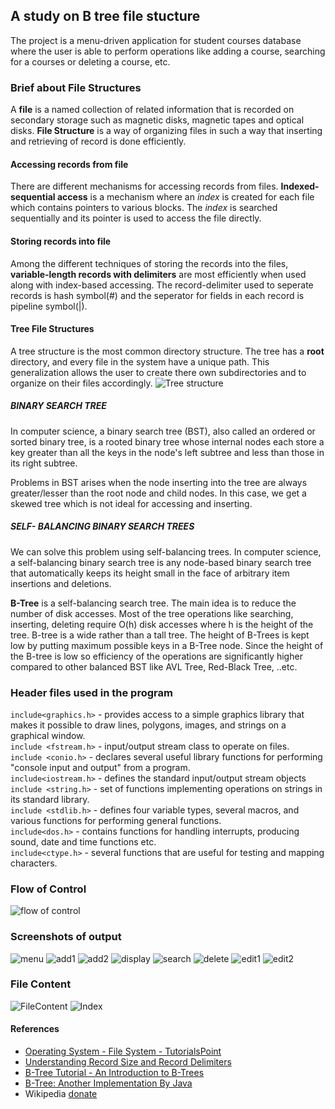 ## A study on B tree file stucture

The project is a menu-driven application for student courses database where the user is able to perform operations like adding a course, searching for a courses or deleting a course, etc.

### Brief about File Structures
A **file** is a named collection of related information that is recorded on secondary storage such as magnetic disks, magnetic tapes and optical disks. **File Structure** is a way of organizing files in such a way that inserting and retrieving of record is done efficiently.

#### Accessing records from file
There are different mechanisms for accessing records from files. **Indexed-sequential access** is a mechanism where an *index* is created for each file which contains pointers to various blocks. The *index* is searched sequentially and its pointer is used to access the file directly.

#### Storing records into file
Among the different techniques of storing the records into the files, **variable-length records with delimiters** are most efficiently when used along with index-based accessing. The record-delimiter used to seperate records is hash symbol(#) and the seperator for fields in each record is pipeline symbol(|).

#### Tree File Structures
A tree structure is the most common directory structure. The tree has a **root** directory, and every file in the system have a unique path.
This generalization allows the user to create there own subdirectories and to organize on their files accordingly.
![Tree structure](https://media.geeksforgeeks.org/wp-content/uploads/222-3-1.png)

##### BINARY SEARCH TREE
In computer science, a binary search tree (BST), also called an ordered or sorted binary tree, is a rooted binary tree whose internal nodes each store a key greater than all the keys in the node's left subtree and less than those in its right subtree.

Problems in BST arises when the node inserting into the tree are always greater/lesser than the root node and child nodes. In this case, we get a skewed tree which is not ideal for accessing and inserting.

##### SELF- BALANCING BINARY SEARCH TREES
We can solve this problem using self-balancing trees. In computer science, a self-balancing binary search tree is any node-based binary search tree that automatically keeps its height small in the face of arbitrary item insertions and deletions.

**B-Tree** is a self-balancing search tree. The main idea is to reduce the number of disk accesses. Most of the tree operations like searching, inserting, deleting require O(h) disk accesses where h is the height of the tree. B-tree is a wide rather than a tall tree. The height of B-Trees is kept low by putting maximum possible keys in a B-Tree node. Since the height of the B-tree is low so efficiency of the operations are significantly higher compared to other balanced BST like AVL Tree, Red-Black Tree, ..etc.

### Header files used in the program
```include<graphics.h>``` - provides access to a simple graphics library that makes it possible to draw lines, polygons, images, and strings on a graphical window.</br>
```include <fstream.h>``` - input/output stream class to operate on files.</br>
```include <conio.h>``` - declares several useful library functions for performing "console input and output" from a program.</br>
```include<iostream.h>``` - defines the standard input/output stream objects</br>
```include <string.h>``` - set of functions implementing operations on strings in its standard library.</br>
```include <stdlib.h>``` - defines four variable types, several macros, and various functions for performing general functions.</br>
```include<dos.h>``` - contains functions for handling interrupts, producing sound, date and time functions etc.</br>
```include<ctype.h>``` - several functions that are useful for testing and mapping characters. </br>

### Flow of Control
![flow of control](https://github.com/catherinewinslet/Student-course-library-using-Btree-File-structure/blob/master/images/Group%2015.png)

### Screenshots of output
![menu](https://github.com/catherinewinslet/Student-course-library-using-Btree-File-structure/blob/master/images/1menu.PNG)
![add1](https://github.com/catherinewinslet/Student-course-library-using-Btree-File-structure/blob/master/images/Picture1.png)
![add2](https://github.com/catherinewinslet/Student-course-library-using-Btree-File-structure/blob/master/images/Picture2.png)
![display](https://github.com/catherinewinslet/Student-course-library-using-Btree-File-structure/blob/master/images/Picture3.png)
![search](https://github.com/catherinewinslet/Student-course-library-using-Btree-File-structure/blob/master/images/Picture4.png)
![delete](https://github.com/catherinewinslet/Student-course-library-using-Btree-File-structure/blob/master/images/Picture5.png)
![edit1](https://github.com/catherinewinslet/Student-course-library-using-Btree-File-structure/blob/master/images/Picture6.png)
![edit2](https://github.com/catherinewinslet/Student-course-library-using-Btree-File-structure/blob/master/images/Picture7.png)

### File Content
![FileContent](https://github.com/catherinewinslet/Student-course-library-using-Btree-File-structure/blob/master/images/fileContent.PNG)
![Index](https://github.com/catherinewinslet/Student-course-library-using-Btree-File-structure/blob/master/images/Index.PNG)

#### References
* [Operating System - File System - TutorialsPoint](https://www.tutorialspoint.com/operating_system/os_file_system.htm)
* [Understanding Record Size and Record Delimiters](http://www.3480-3590-data-conversion.com/article-record-size.html#:~:text=A%20%22record%20delimiter%22%20is%20a,be%20able%20to%20separate%20records.)
* [B-Tree Tutorial - An Introduction to B-Trees](https://youtu.be/C_q5ccN84C8)
* [B-Tree: Another Implementation By Java](https://www.codeproject.com/Articles/1158559/B-Tree-Another-Implementation-By-Java)
* Wikipedia [donate](https://donate.wikimedia.org/w/index.php?title=Special:LandingPage&country=IN&uselang=en&utm_medium=sidebar&utm_source=donate&utm_campaign=C13_en.wikipedia.org)
